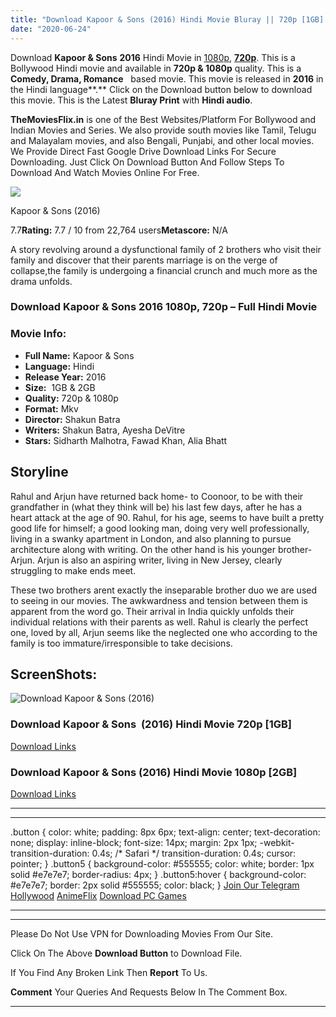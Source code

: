 ```yaml
---
title: "Download Kapoor & Sons (2016) Hindi Movie Bluray || 720p [1GB] || 1080p [2GB]"
date: "2020-06-24"
---
```


Download **Kapoor & Sons** **2016** Hindi Movie in [1080p](https://1moviesflix.com/1080p-movies/), [**720p**](https://1moviesflix.com/720p-movies/). This is a Bollywood Hindi movie and available in **720p & 1080p** quality. This is a **Comedy, Drama, Romance**   based movie. This movie is released in **2016** in the Hindi language**.** Click on the Download button below to download this movie. This is the Latest **Bluray Print** with **Hindi audio**.

**TheMoviesFlix.in** is one of the Best Websites/Platform For Bollywood and Indian Movies and Series. We also provide south movies like Tamil, Telugu and Malayalam movies, and also Bengali, Punjabi, and other local movies. We Provide Direct Fast Google Drive Download Links For Secure Downloading. Just Click On Download Button And Follow Steps To Download And Watch Movies Online For Free.

[![](https://m.media-amazon.com/images/M/MV5BMjE4NDk4MTIwNl5BMl5BanBnXkFtZTgwNDEwODI5NzE@._V1_SX300.jpg)](https://www.imdb.com/title/tt4900716/ "Kapoor & Sons")

Kapoor & Sons (2016)

7.7**Rating:** 7.7 / 10 from 22,764 users**Metascore:** N/A

A story revolving around a dysfunctional family of 2 brothers who visit their family and discover that their parents marriage is on the verge of collapse,the family is undergoing a financial crunch and much more as the drama unfolds.

### Download Kapoor & Sons 2016 1080p, 720p – Full Hindi Movie

### Movie Info:

- **Full Name:** Kapoor & Sons
- **Language:** Hindi
- **Release Year:** 2016
- **Size:**  1GB & 2GB
- **Quality:** 720p & 1080p
- **Format:** Mkv
- **Director:** Shakun Batra
- **Writers:** Shakun Batra, Ayesha DeVitre
- **Stars:** Sidharth Malhotra, Fawad Khan, Alia Bhatt

## Storyline

Rahul and Arjun have returned back home- to Coonoor, to be with their grandfather in (what they think will be) his last few days, after he has a heart attack at the age of 90. Rahul, for his age, seems to have built a pretty good life for himself; a good looking man, doing very well professionally, living in a swanky apartment in London, and also planning to pursue architecture along with writing. On the other hand is his younger brother- Arjun. Arjun is also an aspiring writer, living in New Jersey, clearly struggling to make ends meet.

These two brothers arent exactly the inseparable brother duo we are used to seeing in our movies. The awkwardness and tension between them is apparent from the word go. Their arrival in India quickly unfolds their individual relations with their parents as well. Rahul is clearly the perfect one, loved by all, Arjun seems like the neglected one who according to the family is too immature/irresponsible to take decisions.

## ScreenShots:

![Download Kapoor & Sons (2016) ](https://1.bp.blogspot.com/-KTeV0xq2h6A/XjFdl_IqVwI/AAAAAAAAATQ/Z_9TvAAXIvgbXt6cQBbImbIOLSlM_eZlQCLcBGAsYHQ/s1600/Kapoor.and.Sons.2016-7.jpeg)

### Download Kapoor & Sons  (2016) Hindi Movie 720p \[1GB\]

[Download Links](https://1moviesflix.com?a270777880=T3lISlBBSmtXdnhiME05ZkN4Zm9LNlFaUFRDZlpUZ0dGQkJ6c2VmRk1KRTFkNURIMTcwdXZ2dlNEQVZMRmJicmlRNVZqQkp4Z3VaM0gvMVNmMjJTM1lRN2xRVCsvWXdVQ1FNak9nZmpiYXM9)

### Download Kapoor & Sons (2016) Hindi Movie 1080p \[2GB\] 

[Download Links](https://1moviesflix.com?a270777880=T3lISlBBSmtXdnhiME05ZkN4Zm9LNlFaUFRDZlpUZ0dGQkJ6c2VmRk1KRTFkNURIMTcwdXZ2dlNEQVZMRmJicmtyUTBSSW1MSjVURkduMGlySVJpK3VLbkVrb253aFl0T2o2YitqcXR4VDg9)

* * *

* * *

.button { color: white; padding: 8px 6px; text-align: center; text-decoration: none; display: inline-block; font-size: 14px; margin: 2px 1px; -webkit-transition-duration: 0.4s; /\* Safari \*/ transition-duration: 0.4s; cursor: pointer; } .button5 { background-color: #555555; color: white; border: 1px solid #e7e7e7; border-radius: 4px; } .button5:hover { background-color: #e7e7e7; border: 2px solid #555555; color: black; } [Join Our Telegram](http://gdrivepro.xyz/join.php) [Hollywood](https://moviesverse.com/) [AnimeFlix](https://animeflix.in/) [Download PC Games](https://gamesflix.net/)  

* * *

* * *

  

Please Do Not Use VPN for Downloading Movies From Our Site.

Click On The Above **Download Button** to Download File.

If You Find Any Broken Link Then **Report** To Us.

**Comment** Your Queries And Requests Below In The Comment Box.

* * *
